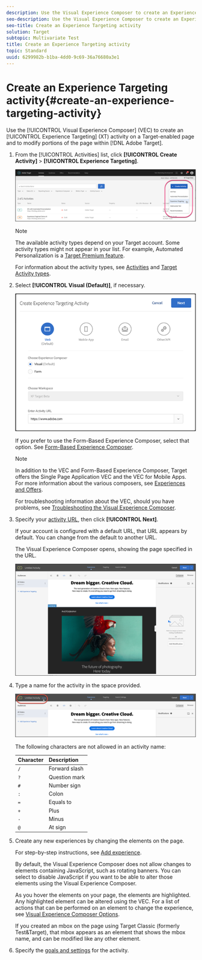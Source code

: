 ```yaml
---
description: Use the Visual Experience Composer to create an Experience Targeting activity on a Target-enabled page and to modify portions of the page within Target.
seo-description: Use the Visual Experience Composer to create an Experience Targeting activity on a Target-enabled page and to modify portions of the page within Adobe Target.
seo-title: Create an Experience Targeting activity
solution: Target
subtopic: Multivariate Test
title: Create an Experience Targeting activity
topic: Standard
uuid: 6299982b-b1ba-4dd0-9c69-36a76680a3e1
---
```


# Create an Experience Targeting activity{#create-an-experience-targeting-activity}

Use the [!UICONTROL Visual Experience Composer] (VEC) to create an [!UICONTROL Experience Targeting] (XT) activity on a Target-enabled page and to modify portions of the page within [!DNL Adobe Target].

1. From the [!UICONTROL Activities] list, click **[!UICONTROL Create Activity]** > **[!UICONTROL Experience Targeting]**.

   ![Create Activity > Experience Targeting](/help/c-activities/t-experience-target/t-xt-create/assets/xt_select-1.png)

   >[!NOTE]
   >
   >The available activity types depend on your Target account. Some activity types might not appear in your list. For example, Automated Personalization is a [Target Premium feature](/help/c-intro/intro.md#premium).

   For information about the activity types, see [Activities](../../../c-activities/activities.md#concept_D317A95A1AB54674BA7AB65C7985BA03) and [Target Activity types](/help/c-activities/target-activities-guide.md).

1. Select **[!UICONTROL Visual (Default)]**, if necessary.

   ![Create Experience Targeting Activity dialog box](/help/c-activities/t-experience-target/t-xt-create/assets/form_url-new.png)
   
   If you prefer to use the Form-Based Experience Composer, select that option. See [Form-Based Experience Composer](https://marketing.adobe.com/resources/help/en_US/target/target/t_form_experience_composer.html).

   >[!NOTE]
   >
   >In addition to the VEC and Form-Based Experience Composer, Target offers the Single Page Application VEC and the VEC for Mobile Apps. For more information about the various composers, see [Experiences and Offers](/help/c-experiences/experiences.md).

    For troubleshooting information about the VEC, should you have problems, see [Troubleshooting the Visual Experience Composer](../../../c-experiences/c-visual-experience-composer/r-troubleshoot-composer/troubleshoot-composer.md#reference_77743144F10143A3A89D56E116D296E4).

1. Specify your [activity URL](../../../c-activities/t-experience-target/t-xt-create/xt-activity-url.md#concept_D28549AAA0A14E3BB5F05F32BE8ABC90), then click **[!UICONTROL Next]**.

   If your account is configured with a default URL, that URL appears by default. You can change from the default to another URL.

   The Visual Experience Composer opens, showing the page specified in the URL.

   ![Experience Targeting activity within the VEC](/help/c-activities/t-experience-target/t-xt-create/assets/xt-in-vec.png)

1. Type a name for the activity in the space provided.

   ![Name field](/help/c-activities/t-experience-target/t-xt-create/assets/xt_name-new.png)

   The following characters are not allowed in an activity name:

   | Character | Description |
   |--- |--- |
   |`/`|Forward slash|
   |`?`|Question mark|
   |`#`|Number sign|
   |`:`|Colon|
   |`=`|Equals to|
   |`+`|Plus|
   |`-`|Minus|
   |`@`|At sign|

1. Create any new experiences by changing the elements on the page.

   For step-by-step instructions, see [Add experience](/help/c-activities/t-experience-target/t-xt-create/xt-add-experience.md).

   By default, the Visual Experience Composer does not allow changes to elements containing JavaScript, such as rotating banners. You can select to disable JavaScript if you want to be able to alter those elements using the Visual Experience Composer.

   As you hover the elements on your page, the elements are highlighted. Any highlighted element can be altered using the VEC. For a list of actions that can be performed on an element to change the experience, see [Visual Experience Composer Options](/help/c-experiences/c-visual-experience-composer/viztarget-options.md).

   If you created an mbox on the page using Target Classic (formerly Test&Target), that mbox appears as an element that shows the mbox name, and can be modified like any other element.

1. Specify the [goals and settings](../../../c-activities/t-experience-target/t-xt-create/xt-goals-and-settings.md#reference_B25389FD6F3A4989801E740364B089CC) for the activity.
